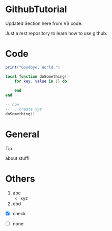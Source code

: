 # GithubTutorial

Updated Section here from VS code.

Just a rest repository to learn how to use
github.

# Code
```lua
print("Goodbye, World.")

local function doSomething()
    for key, value in {} do
        ...
    end
end

-- how
-- .. create xyz
doSomething()
```
# General

> [!TIP]
> about stuff!

# Others

1. abc
   - xyz
2. cbd

- [x] check
- [ ] none

